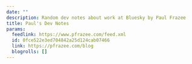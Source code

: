 ```yaml
---
date: ""
description: Random dev notes about work at Bluesky by Paul Frazee
title: Paul's Dev Notes
params:
  feedlink: https://www.pfrazee.com/feed.xml
  id: 0fce522e3ed704842a25d124cab07466
  link: https://pfrazee.com/blog
  blogrolls: []
---
```

